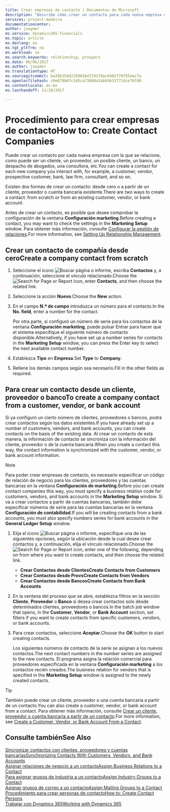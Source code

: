 ```yaml
---
title: Crear empresas de contacto | Documentos de Microsoft
description: "Describe cómo crear un contacto para cada nueva empresa o empresa potencial con la que interactúe o tenga una relación."
services: project-madeira
documentationcenter: 
author: jswymer
ms.service: dynamics365-financials
ms.topic: article
ms.devlang: na
ms.tgt_pltfrm: na
ms.workload: na
ms.search.keywords: relationship, prospect
ms.date: 06/06/2017
ms.author: jswymer
ms.translationtype: HT
ms.sourcegitcommit: ba26b354d235981bd7291f9ac6402779f554ac7a
ms.openlocfilehash: c0e678b07c1d5ca73808a2abb5631771dce76fd0
ms.contentlocale: es-mx
ms.lasthandoff: 11/10/2017

---
```

# <a name="how-to-create-contact-companies"></a><span data-ttu-id="46ef9-103">Procedimiento para crear empresas de contacto</span><span class="sxs-lookup"><span data-stu-id="46ef9-103">How to: Create Contact Companies</span></span>
<span data-ttu-id="46ef9-104">Puede crear un contacto por cada nueva empresa con la que se relacione, como puede ser un cliente, un proveedor, un posible cliente, un banco, un despacho de abogados, una consultora, etc.</span><span class="sxs-lookup"><span data-stu-id="46ef9-104">You can create a contact for each new company you interact with, for example, a customer, vendor, prospective customer, bank, law firm, consultant, and so on.</span></span>

<span data-ttu-id="46ef9-105">Existen dos formas de crear un contacto: desde cero o a partir de un cliente, proveedor o cuenta bancaria existente.</span><span class="sxs-lookup"><span data-stu-id="46ef9-105">There are two ways to create a contact: from scratch or from an existing customer, vendor, or bank account.</span></span>

<span data-ttu-id="46ef9-106">Antes de crear un contacto, es posible que desee comprobar la configuración de la ventana **Configuración marketing**.</span><span class="sxs-lookup"><span data-stu-id="46ef9-106">Before creating a contact, you may want to check the settings in the **Marketing Setup** window.</span></span> <span data-ttu-id="46ef9-107">Para obtener más información, consulte [Configurar la gestión de relaciones](marketing-setup-marketing.md).</span><span class="sxs-lookup"><span data-stu-id="46ef9-107">For more information, see [Setting Up Relationship Management](marketing-setup-marketing.md).</span></span>

## <a name="create-a-company-contact-from-scratch"></a><span data-ttu-id="46ef9-108">Crear un contacto de compañía desde cero</span><span class="sxs-lookup"><span data-stu-id="46ef9-108">Create a company contact from scratch</span></span>
1. <span data-ttu-id="46ef9-109">Seleccione el icono ![Buscar página o informe](media/ui-search/search_small.png "icono Buscar página o informe"), escriba **Contactos** y, a continuación, seleccione el vínculo relacionado.</span><span class="sxs-lookup"><span data-stu-id="46ef9-109">Choose the ![Search for Page or Report](media/ui-search/search_small.png "Search for Page or Report icon") icon, enter **Contacts**, and then choose the related link.</span></span>
2. <span data-ttu-id="46ef9-110">Seleccione la acción **Nuevo**.</span><span class="sxs-lookup"><span data-stu-id="46ef9-110">Choose the **New** action.</span></span>
3. <span data-ttu-id="46ef9-111">En el campo **N.º de campo** introduzca un número para el contacto.</span><span class="sxs-lookup"><span data-stu-id="46ef9-111">In the **No. field**, enter a number for the contact.</span></span>

    <span data-ttu-id="46ef9-112">Por otra parte, si configuró un número de serie para los contactos de la ventana **Configuración marketing**, puede pulsar Entrar para hacer que el sistema especifique el siguiente número de contacto disponible.</span><span class="sxs-lookup"><span data-stu-id="46ef9-112">Alternatively, if you have set up a number series for contacts in the **Marketing Setup** window, you can press the Enter key to select the next available contact number.</span></span>  
4. <span data-ttu-id="46ef9-113">Establezca **Tipo** en **Empresa**.</span><span class="sxs-lookup"><span data-stu-id="46ef9-113">Set **Type** to **Company**.</span></span>
5. <span data-ttu-id="46ef9-114">Rellene los demás campos según sea necesario.</span><span class="sxs-lookup"><span data-stu-id="46ef9-114">Fill in the other fields as required.</span></span>

## <a name="to-create-a-company-contact-from-a-customer-vendor-or-bank-account"></a><span data-ttu-id="46ef9-115">Para crear un contacto desde un cliente, proveedor o banco</span><span class="sxs-lookup"><span data-stu-id="46ef9-115">To create a company contact from a customer, vendor, or bank account</span></span>
<span data-ttu-id="46ef9-116">Si ya configuró un cierto número de clientes, proveedores o bancos, podrá crear contactos según los datos existentes.</span><span class="sxs-lookup"><span data-stu-id="46ef9-116">If you have already set up a number of customers, vendors, and bank accounts, you can create contacts on the basis of the existing data.</span></span> <span data-ttu-id="46ef9-117">Al crear un contacto de esta manera, la información de contacto se sincroniza con la información del cliente, proveedor o de la cuenta bancaria.</span><span class="sxs-lookup"><span data-stu-id="46ef9-117">When you create a contact this way, the contact information is synchronized with the customer, vendor, or bank account information.</span></span>

> [!NOTE]  
>   <span data-ttu-id="46ef9-118">Para poder crear empresas de contacto, es necesario especificar un código de relación de negocio para los clientes, proveedores y las cuentas bancarias en la ventana **Configuración de marketing**.</span><span class="sxs-lookup"><span data-stu-id="46ef9-118">Before you can create contact companies this way, you must specify a business relation code for customers, vendors, and bank accounts in the **Marketing Setup** window.</span></span> <span data-ttu-id="46ef9-119">Si va a crear contactos a partir de cuentas bancarias, también debe especificar números de serie para las cuentas bancarias en la ventana **Configuración de contabilidad**.</span><span class="sxs-lookup"><span data-stu-id="46ef9-119">If you will be creating contacts from a bank accounts, you must also specify numbers series for bank accounts in the **General Ledger Setup** window.</span></span>

1. <span data-ttu-id="46ef9-120">Elija el icono ![Buscar página o informe](media/ui-search/search_small.png "icono Buscar página o informe"), especifique una de las siguientes opciones, según la ubicación desde la cual desee crear contactos y, a continuación, elija el vínculo relacionado.</span><span class="sxs-lookup"><span data-stu-id="46ef9-120">Choose the ![Search for Page or Report](media/ui-search/search_small.png "Search for Page or Report icon") icon, enter one of the following, depending on from where you want to create contacts, and then choose the related link.</span></span>
   * <span data-ttu-id="46ef9-121">**Crear Contactos desde Clientes**</span><span class="sxs-lookup"><span data-stu-id="46ef9-121">**Create Contacts from Customers**</span></span>
   * <span data-ttu-id="46ef9-122">**Crear Contactos desde Provs**</span><span class="sxs-lookup"><span data-stu-id="46ef9-122">**Create Contacts from Vendors**</span></span>
   * <span data-ttu-id="46ef9-123">**Crear Contactos desde Bancos**</span><span class="sxs-lookup"><span data-stu-id="46ef9-123">**Create Contacts from Bank Accounts**</span></span>
2. <span data-ttu-id="46ef9-124">En la ventana del proceso que se abre, establezca filtros en la sección **Cliente**, **Proveedor** o **Banco** si desea crear contactos solo desde determinados clientes, proveedores o bancos.</span><span class="sxs-lookup"><span data-stu-id="46ef9-124">In the batch job window that opens, in the **Customer**, **Vendor**, or **Bank Account** section, set filters if you want to create contacts from specific customers, vendors, or bank accounts.</span></span>
3. <span data-ttu-id="46ef9-125">Para crear contactos, seleccione **Aceptar**.</span><span class="sxs-lookup"><span data-stu-id="46ef9-125">Choose the **OK** button to start creating contacts.</span></span>

    <span data-ttu-id="46ef9-126">Los siguientes números de contacto de la serie se asignan a los nuevos contactos.</span><span class="sxs-lookup"><span data-stu-id="46ef9-126">The next contact numbers in the number series are assigned to the new contacts.</span></span> <span data-ttu-id="46ef9-127">El programa asigna la relación comercial para proveedores especificada en la ventana **Configuración marketing** a los contactos recién creados.</span><span class="sxs-lookup"><span data-stu-id="46ef9-127">The business relation for vendors that is specified in the **Marketing Setup** window is assigned to the newly created contacts.</span></span>

> [!TIP]  
>   <span data-ttu-id="46ef9-128">También puede crear un cliente, proveedor o una cuenta bancaria a partir de un contacto.</span><span class="sxs-lookup"><span data-stu-id="46ef9-128">You can also create a customer, vendor, or bank account from a contact.</span></span> <span data-ttu-id="46ef9-129">Para obtener más información, consulte [Crear un cliente, proveedor o cuenta bancaria a partir de un contacto](marketing-how-create-contacts-new-customers-vendors-bank-accounts.md).</span><span class="sxs-lookup"><span data-stu-id="46ef9-129">For more information, see [Create a Customer, Vendor, or Bank Account From a Contact](marketing-how-create-contacts-new-customers-vendors-bank-accounts.md).</span></span>

## <a name="see-also"></a><span data-ttu-id="46ef9-130">Consulte también</span><span class="sxs-lookup"><span data-stu-id="46ef9-130">See Also</span></span>
[<span data-ttu-id="46ef9-131">Sincronizar contactos con clientes, proveedores y cuentas bancarias</span><span class="sxs-lookup"><span data-stu-id="46ef9-131">Synchronizing Contacts With Customers, Vendors, and Bank Accounts</span></span>](marketing-synchronize-contacts-customers-vendors-bank-accounts.md)  
[<span data-ttu-id="46ef9-132">Asignar relaciones de negocio a un contacto</span><span class="sxs-lookup"><span data-stu-id="46ef9-132">Assign Business Relations to a Contact</span></span>](marketing-business-relations.md#AssignBusRelContact)  
[<span data-ttu-id="46ef9-133">Para asignar grupos de industria a un contacto</span><span class="sxs-lookup"><span data-stu-id="46ef9-133">Assign Industry Groups to a Contact</span></span>](marketing-industry-groups.md#AssignIndustryGroupContact)  
[<span data-ttu-id="46ef9-134">Asignar grupos de correo a un contacto</span><span class="sxs-lookup"><span data-stu-id="46ef9-134">Assign Mailing Groups to a Contact</span></span>](marketing-mailing-groups.md#AssignMailGroupContact)  
[<span data-ttu-id="46ef9-135">Procedimiento para crear personas de contacto</span><span class="sxs-lookup"><span data-stu-id="46ef9-135">How to: Create Contact Persons</span></span>](marketing-create-contact-persons.md)  
[<span data-ttu-id="46ef9-136">Trabajar con Dynamics 365</span><span class="sxs-lookup"><span data-stu-id="46ef9-136">Working with Dynamics 365</span></span>](ui-work-product.md)


